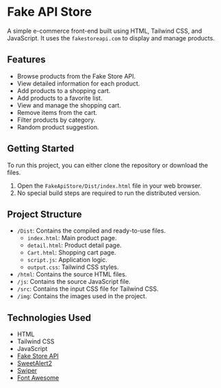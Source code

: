 # Fake API Store

A simple e-commerce front-end built using HTML, Tailwind CSS, and JavaScript. It uses the `fakestoreapi.com` to display and manage products.

## Features

*   Browse products from the Fake Store API.
*   View detailed information for each product.
*   Add products to a shopping cart.
*   Add products to a favorite list.
*   View and manage the shopping cart.
*   Remove items from the cart.
*   Filter products by category.
*   Random product suggestion.

## Getting Started

To run this project, you can either clone the repository or download the files.

1.  Open the `FakeApiStore/Dist/index.html` file in your web browser.
2.  No special build steps are required to run the distributed version.

## Project Structure

*   `/Dist`: Contains the compiled and ready-to-use files.
    *   `index.html`: Main product page.
    *   `detail.html`: Product detail page.
    *   `Cart.html`: Shopping cart page.
    *   `script.js`: Application logic.
    *   `output.css`: Tailwind CSS styles.
*   `/html`: Contains the source HTML files.
*   `/js`: Contains the source JavaScript file.
*   `/src`: Contains the input CSS file for Tailwind CSS.
*   `/img`: Contains the images used in the project.

## Technologies Used

*   HTML
*   Tailwind CSS
*   JavaScript
*   [Fake Store API](https://fakestoreapi.com/)
*   [SweetAlert2](https://sweetalert2.github.io/)
*   [Swiper](https://swiperjs.com/)
*   [Font Awesome](https://fontawesome.com/)
